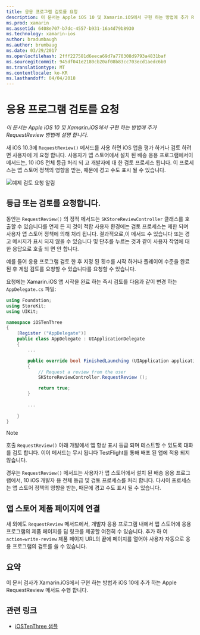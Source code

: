 ```yaml
---
title: 응용 프로그램 검토를 요청
description: 이 문서는 Apple iOS 10 및 Xamarin.iOS에서 구현 하는 방법에 추가 RequestReview 방법에 설명 합니다.
ms.prod: xamarin
ms.assetid: 6408e707-b7dc-4557-b931-16a4d79b8930
ms.technology: xamarin-ios
author: bradumbaugh
ms.author: brumbaug
ms.date: 03/29/2017
ms.openlocfilehash: 2fff227581d6eeca69d7a770308d9793a4831baf
ms.sourcegitcommit: 945df041e2180cb20af08b83cc703ecd1aedc6b0
ms.translationtype: MT
ms.contentlocale: ko-KR
ms.lasthandoff: 04/04/2018
---
```

# <a name="request-app-review"></a>응용 프로그램 검토를 요청

_이 문서는 Apple iOS 10 및 Xamarin.iOS에서 구현 하는 방법에 추가 RequestReview 방법에 설명 합니다._

새 iOS 10.3에 `RequestReview()` 메서드를 사용 하면 iOS 앱을 평가 하거나 검토 하려면 사용자에 게 요청 합니다. 사용자가 앱 스토어에서 설치 된 배송 응용 프로그램에서이 메서드는, 10 iOS 전체 등급 처리 되 고 개발자에 대 한 검토 프로세스 됩니다. 이 프로세스는 앱 스토어 정책의 영향을 받는, 때문에 경고 수도 표시 될 수 있습니다.

![](request-app-review-images/review01.png "예제 검토 요청 알림")

## <a name="requesting-a-rating-or-review"></a>등급 또는 검토를 요청합니다.

동안는 `RequestReview()` 의 정적 메서드는 `SKStoreReviewController` 클래스를 호출할 수 있습니다를 언제 든 지 것이 적합 사용자 환경에는 검토 프로세스는 제한 되며 사용자 앱 스토어 정책에 의해 처리 됩니다. 결과적으로,이 메서드 수 있습니다 또는 경고 메시지가 표시 되지 않을 수 있습니다 및 단추를 누르는 것과 같이 사용자 작업에 대 한 응답으로 호출 되 면 안 합니다.

예를 들어 응용 프로그램 검토 한 후 지정 된 횟수를 시작 하거나 플레이어 수준을 완료 된 후 게임 검토를 요청할 수 있습니다를 요청할 수 있습니다.

요청에는 Xamarin.iOS 앱 시작을 완료 하는 즉시 검토를 다음과 같이 변경 하는 `AppDelegate.cs` 파일:

```csharp
using Foundation;
using StoreKit;
using UIKit;

namespace iOSTenThree
{
    [Register ("AppDelegate")]
    public class AppDelegate : UIApplicationDelegate
    {
        ...

        public override bool FinishedLaunching (UIApplication application, NSDictionary launchOptions)
        {
            // Request a review from the user
            SKStoreReviewController.RequestReview ();

            return true;
        }
        
        ...
        
    }
}
```

> [!NOTE]
> 호출 `RequestReview()` 아래 개발에서 앱 항상 표시 등급 되며 테스트할 수 있도록 대화를 검토 합니다. 이이 메서드는 무시 됩니다 TestFlight를 통해 배포 된 앱에 적용 되지 않습니다.

경우는 `RequestReview()` 메서드는 사용자가 앱 스토어에서 설치 된 배송 응용 프로그램에서, 10 iOS 개발자 용 전체 등급 및 검토 프로세스를 처리 합니다. 다시이 프로세스는 앱 스토어 정책의 영향을 받는, 때문에 경고 수도 표시 될 수 있습니다.

## <a name="linking-to-an-app-store-product-page"></a>앱 스토어 제품 페이지에 연결 

새 외에도 `RequestReview` 메서드에서, 개발자 응용 프로그램 내에서 앱 스토어에 응용 프로그램의 제품 페이지를 딥 링크를 제공할 여전히 수 있습니다. 추가 하 여 `action=write-review` 제품 페이지 URL의 끝에 페이지를 열어야 사용자 자동으로 응용 프로그램의 검토를 쓸 수 있습니다. 

## <a name="summary"></a>요약

이 문서 검사가 Xamarin.iOS에서 구현 하는 방법과 iOS 10에 추가 하는 Apple RequestReview 메서드 수행 합니다.



## <a name="related-links"></a>관련 링크

- [iOSTenThree 샘플](https://developer.xamarin.com/samples/ios/iOS10/iOSTenThree)
